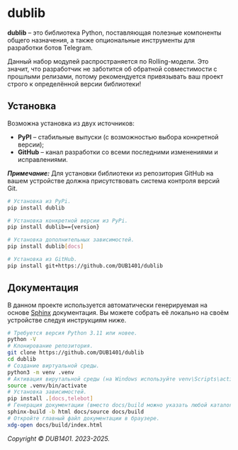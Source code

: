 # dublib
**dublib** – это библиотека Python, поставляющая полезные компоненты общего назначения, а также опциональные инструменты для разработки ботов Telegram.

Данный набор модулей распространяется по Rolling-модели. Это значит, что разработчик не заботится об обратной совместимости с прошлыми релизами, потому рекомендуется привязывать ваш проект строго к определённой версии библиотеки!

## Установка
Возможна установка из двух источников:
* **PyPI** – стабильные выпуски (с возможностью выбора конкретной версии);
* **GitHub** – канал разработки со всеми последними изменениями и исправлениями.

_**Примечание:**_ Для установки библиотеки из репозитория GitHub на вашем устройстве должна присутствовать система контроля версий Git.
```Bash
# Установка из PyPi.
pip install dublib

# Установка конкретной версии из PyPi.
pip install dublib=={version}

# Установка дополнительных зависимостей.
pip install dublib[docs]

# Установка из GitHub.
pip install git+https://github.com/DUB1401/dublib
```

## Документация
В данном проекте используется автоматически генерируемая на основе [Sphinx](https://github.com/sphinx-doc/sphinx) документация. Вы можете собрать её локально на своём устройстве следуя инструкциям ниже.
```Bash
# Требуется версия Python 3.11 или новее.
python -V
# Клонирование репозитория.
git clone https://github.com/DUB1401/dublib
cd dublib
# Создание виртуальной среды.
python3 -m venv .venv
# Активация вирутальной среды (на Windows используйте venv\Scripts\activate.bat).
source .venv/bin/activate
# Установка зависимостей.
pip install .[docs,telebot]
# Генерация документации (вместо docs/build можно указать любой каталог).
sphinx-build -b html docs/source docs/build
# Откройте главный файл документации в браузере.
xdg-open docs/build/index.html
```

_Copyright © DUB1401. 2023-2025._